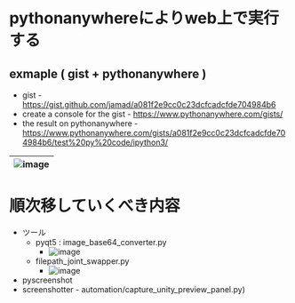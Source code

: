 <link rel="stylesheet" type="text/css" href="/assets/css/styles.css">


# pythonanywhereによりweb上で実行する
## exmaple ( gist + pythonanywhere )
* gist - https://gist.github.com/jamad/a081f2e9cc0c23dcfcadcfde704984b6
* create a console for the gist - https://www.pythonanywhere.com/gists/
* the result on pythonanywhere - https://www.pythonanywhere.com/gists/a081f2e9cc0c23dcfcadcfde704984b6/test%20py%20code/ipython3/

|![image](https://github.com/jamad/jamad.github.io/assets/949913/af9a3e8e-6422-491b-b66a-260e44cd4e75)|
|-|



# 順次移していくべき内容
* ツール
  * pyqt5 :  image_base64_converter.py
    * ![image](https://github.com/jamad/jamad.github.io/assets/949913/b0e8517b-e8db-4e77-b1c2-11266c88e603)
  * filepath_joint_swapper.py
    * ![image](https://github.com/jamad/jamad.github.io/assets/949913/7ba8e25b-ac96-4ba3-acf9-0b03f35fd0e8)
* pyscreenshot
* screenshotter -  automation/capture_unity_preview_panel.py)
